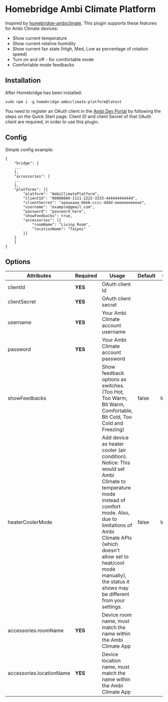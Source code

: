 # Homebridge Ambi Climate Platform

Inspired by [homebridge-ambiclimate](https://github.com/alisdairjsmyth/homebridge-ambiclimate). This plugin supports these features for Ambi Climate devices:

* Show current temperature
* Show current relative humidity
* Show current fan state (High, Med, Low as percentage of rotation speed)
* Turn on and off - for comfortable mode
* Comfortable mode feedbacks

## Installation

After Homebridge has been installed:

`sudo npm i -g homebridge-ambiclimate-platform@latest`

You need to register an OAuth client in the [Ambi Dev Portal](https://api.ambiclimate.com/clients) by following the steps on the Quick Start page. Client ID and client Secret of that OAuth client are required, in order to use this plugin.

## Config

Simple config example:

```
{
    "bridge": {
    ...
    },
    "accessories": [
    ...
    ],
    "platforms": [{
        "platform": "AmbiClimatePlatform",
        "clientId": "00000000-1111-2222-3333-444444444444",
        "clientSecret": "aaaaaaaa-bbbb-cccc-dddd-eeeeeeeeeeee",
        "username": "example@gmail.com",
        "password": "password_here",
        "showFeedbacks": true,
        "accessories": [{
            "roomName": "Living Room",
            "locationName": "Taipei"
        }]
    }
    ]
}
```

## Options

| **Attributes** | **Required** | **Usage** | **Default** | **Options** |
|----------------|--------------|-----------|-------------|-------------|
| clientId | **YES** | OAuth client Id | 
| clientSecret | **YES** | OAuth client secret |
| username | **YES** | Your Ambi Climate account username | 
| password | **YES** | Your Ambi Climate account password | 
| showFeedbacks | | Show feedback options as switches. (Too Hot, Too Warm, Bit Warm, Comfortable, Bit Cold, Too Cold and Freezing) | false | true/false
| heaterCoolerMode | | Add device as heater cooler (air condition). <br>Notice: This would set Ambi Climate to temperature mode instead of comfort mode. Also, due to limitations of Ambi Climate APIs (which doesn't allow set to heat/cool mode manually), the status it shows may be different from your settings. | false | true/false
| accessories.roomName | **YES** | Device room name, must match the name within the Ambi Climate App |
| accessories.locationName | **YES** | Device location name, must match the name within the Ambi Climate App |

